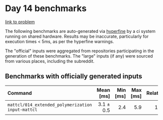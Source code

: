 # Day 14 benchmarks

[link to problem](http://adventofcode.com/2021/day/14)

The following benchmarks are auto-generated via [hyperfine](https://github.com/sharkdp/hyperfine) by a ci system running on shared hardware. Results may be inaccurate, particularly for execution times < 5ms, as per the hyperfine warnings.

The "official" inputs were aggregated from repositories participating in the generation of these benchmarks. The "large" inputs (if any) were sourced from various places, including the subreddit.

## Benchmarks with officially generated inputs
| Command | Mean [ms] | Min [ms] | Max [ms] | Relative |
|:---|---:|---:|---:|---:|
| `mattcl/014_extended_polymerization input-mattcl` | 3.1 ± 0.5 | 2.4 | 5.9 | 1.00 |
